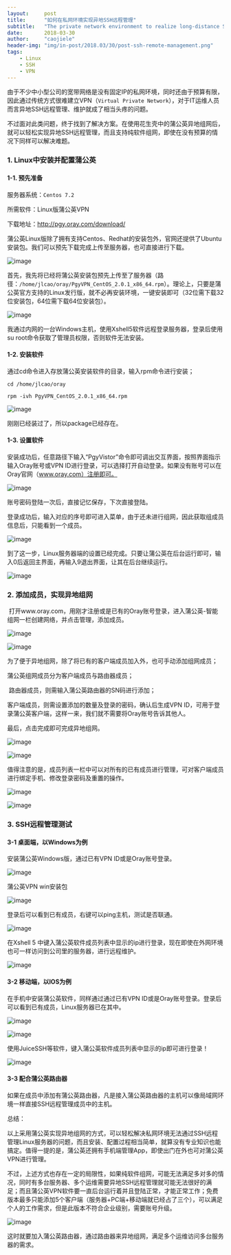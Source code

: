 ```yaml
---
layout:     post
title:      "如何在私网环境实现异地SSH远程管理"
subtitle:   "The private network environment to realize long-distance SSH remote management."
date:       2018-03-30
author:     "caojiele"
header-img: "img/in-post/2018.03/30/post-ssh-remote-management.png"
tags:
    - Linux
    - SSH
    - VPN
---
```


由于不少中小型公司的宽带网络是没有固定IP的私网环境，同时还由于预算有限，因此通过传统方式很难建立VPN（`Virtual Private Network`），对于IT运维人员而言异地SSH远程管理、维护就成了相当头疼的问题。 

不过面对此类问题，终于找到了解决方案。在使用花生壳中的蒲公英异地组网后，就可以轻松实现异地SSH远程管理，而且支持纯软件组网，即使在没有预算的情况下同样可以解决难题。

### 1. Linux中安装并配置蒲公英

#### 1-1. 预先准备

服务器系统：`Centos 7.2`

所需软件：Linux版蒲公英VPN

下载地址：http://pgy.oray.com/download/

蒲公英Linux版除了拥有支持Centos、Redhat的安装包外，官网还提供了Ubuntu安装包。我们可以预先下载完成上传至服务器，也可直接进行下载。

![image](http://upload-images.jianshu.io/upload_images/6039661-1098da0577d488e0?imageMogr2/auto-orient/strip%7CimageView2/2/w/1240)

首先，我先将已经将蒲公英安装包预先上传至了服务器（路径：`/home/jlcao/oray/PgyVPN_CentOS_2.0.1_x86_64.rpm`）。理论上，只要是蒲公英官方支持的Linux发行版，就不必再安装环境，一键安装即可（32位需下载32位安装包，64位需下载64位安装包）。

![image](http://upload-images.jianshu.io/upload_images/6039661-374b3705e200763f?imageMogr2/auto-orient/strip%7CimageView2/2/w/1240)

我通过内网的一台Windows主机，使用Xshell5软件远程登录服务器，登录后使用su root命令获取了管理员权限，否则软件无法安装。

#### 1-2. 安装软件

通过cd命令进入存放蒲公英安装软件的目录，输入rpm命令进行安装；

`cd /home/jlcao/oray`

`rpm -ivh PgyVPN_CentOS_2.0.1_x86_64.rpm`

![image](http://upload-images.jianshu.io/upload_images/6039661-dbf4f59b4637f888?imageMogr2/auto-orient/strip%7CimageView2/2/w/1240)

刚刚已经装过了，所以package已经存在。

#### 1-3. 设置软件

安装成功后，任意路径下输入“PgyVistor”命令即可调出交互界面，按照界面指示输入Oray账号或VPN ID进行登录，可以选择打开自动登录。如果没有账号可以在Oray官网（www.oray.com）注册即可。

![image](http://upload-images.jianshu.io/upload_images/6039661-3f399ee0c362ec22?imageMogr2/auto-orient/strip%7CimageView2/2/w/1240)

账号密码登陆一次后，直接记忆保存，下次直接登陆。

登录成功后，输入对应的序号即可进入菜单，由于还未进行组网，因此获取组成员信息后，只能看到一个成员。

![image](http://upload-images.jianshu.io/upload_images/6039661-7038a0dad7ee56c9?imageMogr2/auto-orient/strip%7CimageView2/2/w/1240)

到了这一步，Linux服务器端的设置已经完成。只要让蒲公英在后台运行即可，输入0后返回主界面，再输入9退出界面，让其在后台继续运行。

![image](http://upload-images.jianshu.io/upload_images/6039661-e34527a91fd81e91?imageMogr2/auto-orient/strip%7CimageView2/2/w/1240)

### 2. 添加成员，实现异地组网

 打开www.oray.com，用刚才注册或是已有的Oray账号登录，进入蒲公英-智能组网一栏创建网络，并点击管理，添加成员。

![image](http://upload-images.jianshu.io/upload_images/6039661-780db91d55fddd1b?imageMogr2/auto-orient/strip%7CimageView2/2/w/1240)

![image](http://upload-images.jianshu.io/upload_images/6039661-90294dbf2ba066b6?imageMogr2/auto-orient/strip%7CimageView2/2/w/1240)

为了便于异地组网，除了将已有的客户端成员加入外，也可手动添加组网成员；

蒲公英组网成员分为客户端成员与路由器成员；

 路由器成员，则需输入蒲公英路由器的SN码进行添加；

客户端成员，则需设置添加的数量及登录的密码，确认后生成VPN ID，可用于登录蒲公英客户端，这样一来，我们就不需要将Oray账号告诉其他人。

最后，点击完成即可完成异地组网。

![image](http://upload-images.jianshu.io/upload_images/6039661-90c7e6df92b09e1d?imageMogr2/auto-orient/strip%7CimageView2/2/w/1240)

![image](http://upload-images.jianshu.io/upload_images/6039661-699006ab6d630efc?imageMogr2/auto-orient/strip%7CimageView2/2/w/1240)

值得注意的是，成员列表一栏中可以对所有的已有成员进行管理，可对客户端成员进行绑定手机、修改登录密码及重置的操作。

![image](http://upload-images.jianshu.io/upload_images/6039661-b45ae2cc4daadc35?imageMogr2/auto-orient/strip%7CimageView2/2/w/1240)

![image](http://upload-images.jianshu.io/upload_images/6039661-51ba3875cfb4638f?imageMogr2/auto-orient/strip%7CimageView2/2/w/1240)

### 3. SSH远程管理测试

#### 3-1 桌面端，以Windows为例

安装蒲公英Windows版，通过已有VPN ID或是Oray账号登录。

![image](http://upload-images.jianshu.io/upload_images/6039661-9e8234e794cbd157?imageMogr2/auto-orient/strip%7CimageView2/2/w/1240)

蒲公英VPN win安装包

![image](http://upload-images.jianshu.io/upload_images/6039661-77c9a8abd1793746?imageMogr2/auto-orient/strip%7CimageView2/2/w/1240)

登录后可以看到已有成员，右键可以ping主机，测试是否联通。

![image](http://upload-images.jianshu.io/upload_images/6039661-26773b0f42f53041?imageMogr2/auto-orient/strip%7CimageView2/2/w/1240)

在Xshell 5 中键入蒲公英软件成员列表中显示的ip进行登录，现在即使在外网环境也可一样访问到公司里的服务器，进行远程维护。

![image](http://upload-images.jianshu.io/upload_images/6039661-5020b6b5dd1a73c9?imageMogr2/auto-orient/strip%7CimageView2/2/w/1240)

#### 3-2 移动端，以IOS为例

在手机中安装蒲公英软件，同样通过通过已有VPN ID或是Oray账号登录。登录后可以看到已有成员，Linux服务器已在其中。

![image](http://upload-images.jianshu.io/upload_images/6039661-1c099f7c939848ea?imageMogr2/auto-orient/strip%7CimageView2/2/w/1240)

![image](http://upload-images.jianshu.io/upload_images/6039661-28c00d80c3e1d5a1?imageMogr2/auto-orient/strip%7CimageView2/2/w/1240)

使用JuiceSSH等软件，键入蒲公英软件成员列表中显示的ip即可进行登录！

![image](http://upload-images.jianshu.io/upload_images/6039661-a78bcff2bd24a6df?imageMogr2/auto-orient/strip%7CimageView2/2/w/1240)

#### 3-3 配合蒲公英路由器

如果在成员中添加有蒲公英路由器，凡是接入蒲公英路由器的主机可以像局域网环境一样直接SSH远程管理成员中的主机。

总结：

以上采用蒲公英实现异地组网的方式，可以轻松解决私网环境无法通过SSH远程管理Linux服务器的问题，而且安装、配置过程相当简单，就算没有专业知识也能搞定。值得一提的是，蒲公英还拥有手机端管理App，即使出门在外也可对蒲公英VPN进行管理。

不过，上述方式也存在一定的局限性，如果纯软件组网，可能无法满足多对多的情况，同时有多台服务器、多个运维需要异地SSH远程管理就可能无法很好的满足；而且蒲公英VPN软件要一直后台运行着并且登陆正常，才能正常工作；免费版本最多只能添加5个客户端（服务器+PC端+移动端就已经占了三个），可以满足个人的工作需求，但是此版本不符合企业级别，需要账号升级。

![image](http://upload-images.jianshu.io/upload_images/6039661-90df7c3ccc9439a7?imageMogr2/auto-orient/strip%7CimageView2/2/w/1240)

这时就要加入蒲公英路由器，通过路由器来异地组网，满足多个运维访问多台服务器的需求。
